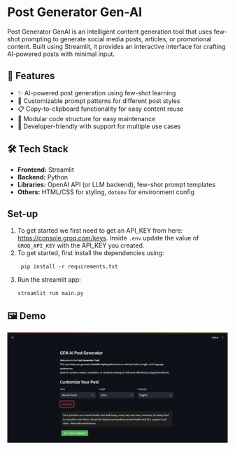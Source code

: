 # Post Generator Gen-AI
Post Generator GenAI is an intelligent content generation tool that uses few-shot prompting to generate social media posts, articles, or promotional content. Built using Streamlit, it provides an interactive interface for crafting AI-powered posts with minimal input.
## 🚀 Features

- ✨ AI-powered post generation using few-shot learning
- 🧠 Customizable prompt patterns for different post styles
- 📋 Copy-to-clipboard functionality for easy content reuse
- 📁 Modular code structure for easy maintenance
- 💬 Developer-friendly with support for multiple use cases

## 🛠️ Tech Stack

- **Frontend:** Streamlit
- **Backend:** Python
- **Libraries:** OpenAI API (or LLM backend), few-shot prompt templates
- **Others:** HTML/CSS for styling, `dotenv` for environment config

## Set-up
1. To get started we first need to get an API_KEY from here: https://console.groq.com/keys. Inside `.env` update the value of `GROQ_API_KEY` with the API_KEY you created. 
2. To get started, first install the dependencies using:
    ```commandline
     pip install -r requirements.txt
    ```
3. Run the streamlit app:
   ```commandline
   streamlit run main.py
   ```

## 🖼️ Demo

![Post Generator Demo](resources/demo.png)